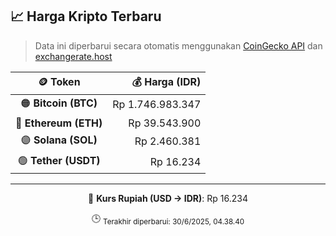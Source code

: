 

<!-- HARGA_KRIPTO -->
## 📈 Harga Kripto Terbaru

> Data ini diperbarui secara otomatis menggunakan [CoinGecko API](https://www.coingecko.com/) dan [exchangerate.host](https://exchangerate.host/)

<div align="center">

| 🪙 Token | 💰 Harga (IDR) |
|:------:|---------------:|
| 🟠 **Bitcoin (BTC)**   | Rp 1.746.983.347 |
| 🔵 **Ethereum (ETH)**  | Rp 39.543.900 |
| 🟣 **Solana (SOL)**    | Rp 2.460.381 |
| 🟢 **Tether (USDT)**   | Rp 16.234 |

---

💱 **Kurs Rupiah (USD → IDR)**: Rp 16.234

🕒 <sub>Terakhir diperbarui: 30/6/2025, 04.38.40</sub>

</div>
<!-- /HARGA_KRIPTO -->